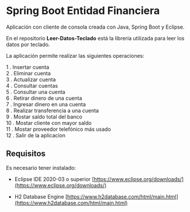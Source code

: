 # Spring Boot Entidad Financiera

Aplicación con cliente de consola creada con Java, Spring Boot y Eclipse.

En el repositorio **Leer-Datos-Teclado** está la librería utilizada para leer los datos por teclado.

La aplicación permite realizar las siguientes operaciones:

1 . Insertar cuenta  
2 . Eliminar cuenta  
3 . Actualizar cuenta  
4 . Consultar cuentas  
5 . Consultar una cuenta  
6 . Retirar dinero de una cuenta  
7 . Ingresar dinero en una cuenta  
8 . Realizar transferencia a una cuenta  
9 . Mostar saldo total del banco  
10 . Mostar cliente con mayor saldo  
11 . Mostar proveedor telefónico más usado  
12 . Salir de la aplicacion

## Requisitos

Es necesario tener instalado:

* Eclipse IDE 2020-03 o superior [https://www.eclipse.org/downloads/](https://www.eclipse.org/downloads/)

* H2 Database Engine [https://www.h2database.com/html/main.html](https://www.h2database.com/html/main.html)
